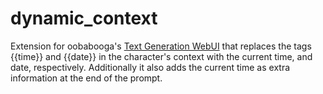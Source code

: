 # dynamic_context

Extension for oobabooga's [Text Generation WebUI](https://github.com/oobabooga/text-generation-webui) that replaces the tags {{time}} and {{date}} in the character's context with the current time, and date, respectively.
Additionally it also adds the current time as extra information at the end of the prompt.